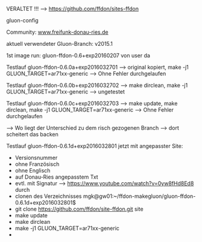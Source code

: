VERALTET !!!
--> https://github.com/ffdon/sites-ffdon




gluon-config

 Community: www.freifunk-donau-ries.de
 
 aktuell verwendeter Gluon-Branch: v2015.1

 1st image run: gluon-ffdon-0.6+exp20160207 von user da

Testlauf gluon-ffdon-0.6.0a+exp2016032701 --> original kopiert, make -j1 GLUON_TARGET=ar71xx-generic
--> Ohne Fehler durchgelaufen

Testlauf gluon-ffdon-0.6.0b+exp2016032702 --> make dirclean, make -j1 GLUON_TARGET=ar71xx-generic
--> ungetestet

Testlauf gluon-ffdon-0.6.0c+exp2016032703 --> make update, make dirclean, make -j1 GLUON_TARGET=ar71xx-generic
--> Ohne Fehler durchgelaufen

--> Wo liegt der Unterschied zu dem risch gezogenen Branch
--> dort scheitert das backen


Testlauf gluon-ffdon-0.6.1d+exp2016032801
jetzt mit angepasster Site:
- Versionsnummer
- ohne Französisch
- ohne Englisch
- auf Donau-Ries angepasstem Txt
- evtl. mit Signatur --> https://www.youtube.com/watch?v=0yw8fHd8Ed8
durch
- clonen des Verzeichnisses mgk@gw01:~/ffdon-makegluon/gluon-ffdon-0.6.1d+exp2016032801$
- git clone https://github.com/ffdon/site-ffdon.git site
- make update
- make dirclean
- make -j1 GLUON_TARGET=ar71xx-generic
- 
